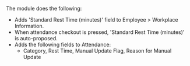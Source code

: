 The module does the following:

- Adds 'Standard Rest Time (minutes)' field to Employee \> Workplace
  Information.
- When attendance checkout is pressed, 'Standard Rest Time (minutes)' is
  auto-proposed.
- Adds the following fields to Attendance:
  - Category, Rest Time, Manual Update Flag, Reason for Manual Update
